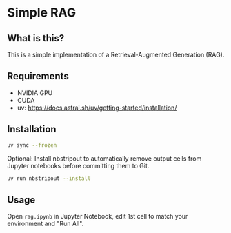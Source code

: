 # Simple RAG

## What is this?

This is a simple implementation of a Retrieval-Augmented Generation (RAG).

## Requirements

* NVIDIA GPU
* CUDA
* uv: https://docs.astral.sh/uv/getting-started/installation/

## Installation

```bash
uv sync --frozen
```

Optional: Install nbstripout to automatically remove output cells from Jupyter notebooks before committing them to Git.

```bash
uv run nbstripout --install
```

## Usage

Open `rag.ipynb` in Jupyter Notebook, edit 1st cell to match your environment and "Run All".
